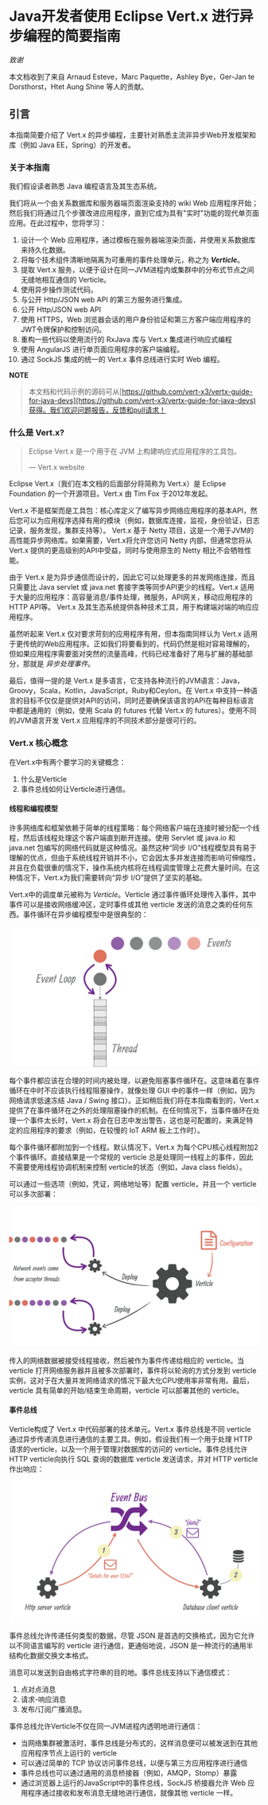# Java开发者使用 Eclipse Vert.x 进行异步编程的简要指南

*致谢*
 
本文档收到了来自 Arnaud Esteve，Marc Paquette，Ashley Bye，Ger-Jan te Dorsthorst，Htet Aung Shine 等人的贡献。

## 引言

本指南简要介绍了 Vert.x 的异步编程，主要针对熟悉主流非异步Web开发框架和库（例如 Java EE，Spring）的开发者。

### 关于本指南

我们假设读者熟悉 Java 编程语言及其生态系统。

我们将从一个由关系数据库和服务器端页面渲染支持的 wiki Web 应用程序开始；然后我们将通过几个步骤改进应用程序，直到它成为具有"实时"功能的现代单页面应用。在此过程中，您将学习：

1. 设计一个 Web 应用程序，通过模板在服务器端渲染页面，并使用关系数据库来持久化数据。
2. 将每个技术组件清晰地隔离为可重用的事件处理单元，称之为 ***Verticle***。
3. 提取 Vert.x 服务，以便于设计在同一JVM进程内或集群中的分布式节点之间无缝地相互通信的 Verticle。
4. 使用异步操作测试代码。
5. 与公开 Http/JSON web API 的第三方服务进行集成。
6. 公开 Http/JSON web API
7. 使用 HTTPS，Web 浏览器会话的用户身份验证和第三方客户端应用程序的JWT令牌保护和控制访问。
8. 重构一些代码以使用流行的 RxJava 库与 Vert.x 集成进行响应式编程
9. 使用 AngularJS 进行单页面应用程序的客户端编程。
10. 通过 SockJS 集成的统一的 Vert.x 事件总线进行实时 Web 编程。

**NOTE**
> 本文档和代码示例的源码可从[https://github.com/vert-x3/vertx-guide-for-java-devs](https://github.com/vert-x3/vertx-guide-for-java-devs)获得。我们欢迎问题报告，反馈和pull请求！

### 什么是 Vert.x?

> Eclipse Vert.x 是一个用于在 JVM 上构建响应式应用程序的工具包。
> 
> — Vert.x website

Eclipse Vert.x（我们在本文档的后面部分将简称为 Vert.x）是 Eclipse Foundation 的一个开源项目。Vert.x 由 Tim Fox 于2012年发起。

Vert.x 不是框架而是工具包：核心库定义了编写异步网络应用程序的基本API，然后您可以为应用程序选择有用的模块（例如，数据库连接，监视，身份验证，日志记录，服务发现，集群支持等）。 Vert.x 基于 Netty 项目，这是一个用于JVM的高性能异步网络库。如果需要，Vert.x将允许您访问 Netty 内部，但通常您将从 Vert.x 提供的更高级别的API中受益，同时与使用原生的 Netty 相比不会牺牲性能。

由于 Vert.x 是为异步通信而设计的，因此它可以处理更多的并发网络连接，而且只需要比 Java servlet 或 java.net 套接字类等同步API更少的线程。Vert.x 适用于大量的应用程序：高容量消息/事件处理，微服务，API网关，移动应用程序的HTTP API等。 Vert.x 及其生态系统提供各种技术工具，用于构建端对端的响应应用程序。

虽然听起来 Vert.x 仅对要求苛刻的应用程序有用，但本指南同样认为 Vert.x 适用于更传统的Web应用程序。正如我们将要看到的，代码仍然是相对容易理解的，但如果应用程序需要面对突然的流量高峰，代码已经准备好了用与扩展的基础部分，那就是 *异步处理事件*。

最后，值得一提的是 Vert.x 是多语言，它支持各种流行的JVM语言：Java，Groovy，Scala，Kotlin，JavaScript，Ruby和Ceylon。在 Vert.x 中支持一种语言的目标不仅仅是提供对API的访问，同时还要确保该语言的API在每种目标语言中都是通用的（例如，使用 Scala 的 futures 代替 Vert.x 的 futures）。使用不同的JVM语言开发 Vert.x 应用程序的不同技术部分是很可行的。

### Vert.x 核心概念

在Vert.x中有两个要学习的关键概念：

1. 什么是Verticle
2. 事件总线如何让Verticle进行通信。

#### 线程和编程模型

许多网络库和框架依赖于简单的线程策略：每个网络客户端在连接时被分配一个线程，然后该线程处理这个客户端直到断开连接。使用 Servlet 或 java.io 和 java.net 包编写的网络代码就是这种情况。虽然这种“同步 I/O”线程模型具有易于理解的优点，但由于系统线程开销并不小，它会因太多并发连接而影响可伸缩性，并且在负载很重的情况下，操作系统内核将在线程调度管理上花费大量时间。在这种情况下，Vert.x为我们需要转向“异步 I/O”提供了坚实的基础。

Vert.x中的调度单元被称为 *Verticle*。Verticle 通过事件循环处理传入事件，其中事件可以是接收网络缓冲区，定时事件或其他 verticle 发送的消息之类的任何东西。事件循环在异步编程模型中是很典型的：

![even_loop](./images/event-loop.png)

每个事件都应该在合理的时间内被处理，以避免阻塞事件循环在。这意味着在事件循环在中时不应该执行线程阻塞操作，就像处理 GUI 中的事件一样（例如，因为网络请求低速冻结 Java / Swing 接口）。正如稍后我们将在本指南看到的，Vert.x 提供了在事件循环在之外的处理阻塞操作的机制。在任何情况下，当事件循环在处理一个事件太长时，Vert.x 将会在日志中发出警告，这也是可配置的，来满足特定的应用程序的要求（例如，在较慢的 IoT ARM 板上工作时）。

每个事件循环都附加到一个线程。默认情况下，Vert.x 为每个CPU核心线程附加2个事件循环。直接结果是一个常规的 verticle 总是处理同一线程上的事件，因此不需要使用线程协调机制来控制 verticle的状态（例如，Java class fields）。

可以通过一些选项（例如，凭证，网络地址等）配置 verticle，并且一个 verticle 可以多次部署：

![verticle-threading-config](./images/verticle-threading-config.png)

传入的网络数据被接受线程接收，然后被作为事件传递给相应的 verticle。当 verticle 打开网络服务器并且被多次部署时，事件将以轮询的方式分发到 verticle 实例，这对于在大量并发网络请求的情况下最大化CPU使用率非常有用。最后，verticle 具有简单的开始/结束生命周期，verticle 可以部署其他的 verticle。

#### 事件总线

Verticle构成了 Vert.x 中代码部署的技术单元。Vert.x 事件总线是不同 verticle 通过异步传递消息进行通信的主要工具。例如，假设我们有一个用于处理 HTTP 请求的verticle，以及一个用于管理对数据库的访问的 verticle。事件总线允许 HTTP verticle向执行 SQL 查询的数据库 verticle 发送请求，并对 HTTP verticle作出响应：

![event-bus](./images/event-bus.png)

事件总线允许传递任何类型的数据，尽管 JSON 是首选的交换格式，因为它允许以不同语言编写的 verticle 进行通信，更通俗地说，JSON 是一种流行的通用半结构化数据交换文本格式。

消息可以发送到自由格式字符串的目的地。事件总线支持以下通信模式：

1. 点对点消息
2. 请求-响应消息
3. 发布/订阅广播消息。

事件总线允许Verticle不仅在同一JVM进程内透明地进行通信：

- 当网络集群被激活时，事件总线是分布式的，这样消息便可以被发送到在其他应用程序节点上运行的 verticle
- 可以通过简单的 TCP 协议访问事件总线，以便与第三方应用程序进行通信
- 事件总线也可以通过通用的消息桥接器（例如，AMQP，Stomp）暴露
- 通过浏览器上运行的JavaScript中的事件总线，SockJS 桥接器允许 Web 应用程序通过接收和发布消息无缝地进行通信，就像其他 verticle 一样。
